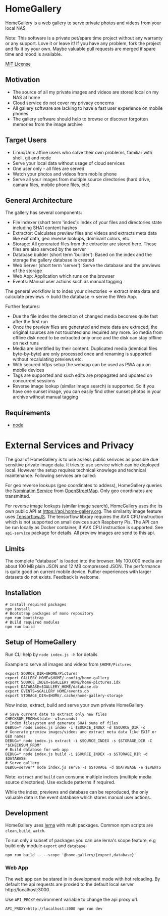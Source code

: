 # HomeGallery

HomeGallery is a web gallery to serve private photos and videos from your local NAS

Note: This software is a private pet/spare time project without any warranty or any
support. Love it or leave it! If you have any problem, fork the project and fix
it by your own. Maybe valuable pull requests are merged if spare time and mood
is available.

[MIT License](https://en.wikipedia.org/wiki/MIT_License)

## Motivation

* The source of all my private images and videos are stored local on my NAS at home
* Cloud service do not cover my privacy concerns
* All gallery software are lacking to have a fast user experience on mobile phones
* The gallery software should help to browse or discover forgotten memories from the image archive

## Target Users

* Linux/Unix affine users who solve their own problems, familiar with shell, git and node
* Serve your local data without usage of cloud services
* One user only - all files are served
* Watch your photos and videos from mobile phone
* Serve all your images from multiple source directories (hard drive, camara files, mobile phone files, etc)

## General Architecture

The gallery has several components:

* File indexer (short term 'index'): Index of your files and directories state including SHA1 content hashes
* Extractor: Calculates preview files and videos and extracts meta data like exif data, geo reverse lookups, dominant colors, etc.
* Storage: All generated files from the extractor are stored here. These files are also servced by the server
* Database builder (short term 'builder'): Based on the index and the storage the gallery database is created
* Web Server (short term 'server'): Serve the database and the previews of the storage
* Web App: Application which runs on the browser
* Events: Manual user actions such as manual tagging

The general workflow is to index your directories -> extract meta data and calculate previews -> build the database -> serve the Web App.

Further features:

- Due the file index the detection of changed media becomes quite fast after the first run
- Once the preview files are generated and mete data are extraced, the original sources are not touchted and required any more. So media from offline disk need to be extracted only once and the disk can stay offline on next runs
- Media are identified by their content. Duplicated media (identical files byte-by-byte) are only processed once and renaming is supported without recalulating previews etc.
- With secured https setup the webapp can be used as PWA app on mobile devices
- Tags are supported and such edits are propagated and updated on concurrent sessions
- Reverse image lookup (similar image search) is supported. So if you have one sunset image, you can easily find other sunset photos in your archive without manual tagging

## Requirements

* [node](https://nodejs.org)

# External Services and Privacy

The goal of HomeGallery is to use as less public serivces as possible
due sensitive private image data. It tries to use service which can
be deployed local. However the setup requires technical knowlege and
technical maintenance. Following services are called:

For geo reverse lookups (geo coordinates to addess), HomeGallery
queries the [Nominatim Service](https://nominatim.openstreetmap.org/reverse)
from [OpenStreetMap](https://openstreetmap.org). Only geo coordinates
are transmitted.

For reverse image lookups (similar image search), HomeGallery uses the
its own public API at https://api.home-gallery.org. The similarity
image feature uses [TensorflowJS](https://www.tensorflow.org/js). The
tensorflow library requires the AVX CPU instruction which is not
supported on small devices such Raspberry Pis. The API can be run
locally as Docker container, if AVX CPU instruction is supported. See
`api-service` package for details. All preview images are send to this
api.

## Limits

The complete "database" is loaded into the browser. My 100.000 media are about 100 MB plain JSON and 12 MB compressed JSON. The performance is quite good on current mobile device. Futher experiences with larger datasets do not exists. Feedback is welcome.

## Installation

```
# Install required packages
npm install
# Bootstrap packages of mono repository
npm run bootstrap
# Build required modules
npm run build
```

## Setup of HomeGallery

Run CLI help by `node index.js -h` for details

Example to serve all images and videos from `$HOME/Pictures`

```
export SOURCE_DIR=$HOME/Pictures
export GALLERY_HOME=$HOME/.config/home-gallery
export SOURCE_INDEX=$GALLERY_HOME/home-pictures.idx
export DATABASE=$GALLERY_HOME/database.db
export EVENTS=$GALLERY_HOME/events.db
export STORAGE_DIR=$HOME/.cache/home-gallery-storage
```

Now index, extract, build and serve your own private HomeGallery

```
# Save current date to extract only new files
CHECKSUM_FROM=$(date -uIseconds)
# Index filesystem and generate SHA1 sums of files
DEBUG=* node index.js index -i $SOURCE_INDEX -d $SOURCE_DIR -c
# Generate preview images/videos and extract meta data like EXIF or GEO names
DEBUG=* node index.js extract -i $SOURCE_INDEX -s $STORAGE_DIR -C "$CHECKSUM_FROM"
# Build database for web app
DEBUG=* node index.js build -i $SOURCE_INDEX -s $STORAGE_DIR -d $DATABASE
# Serve gallery
DEBUG=server* node index.js serve -s $STORAGE -d $DATABASE -e $EVENTS
```

Note: `extract` and `build` can consume multiple indices (multiple media source directories). Use exclude patterns if required.

While the index, previews and database can be reproduced, the only valuable data is the event database which stores manual user actions.

## Development

HomeGallery uses [lerna](https://github.com/lerna/lerna) with multi
packages. Common npm scripts are `clean`, `build`, `watch`.

To run only a subset of packages you can use lerna's
scope feature, e.g build only module `export` and `database`:

```
npm run build -- --scope '@home-gallery/{export,database}'
```

### Web App

The web app can be stared in in development mode with hot reloading.
By default the api requests are proxied to the default local server
http://localhost:3000.

Use `API_PROXY` environment variable to change the api proxy url.

```
API_PROXY=http://localhost:3000 npm run dev
```
